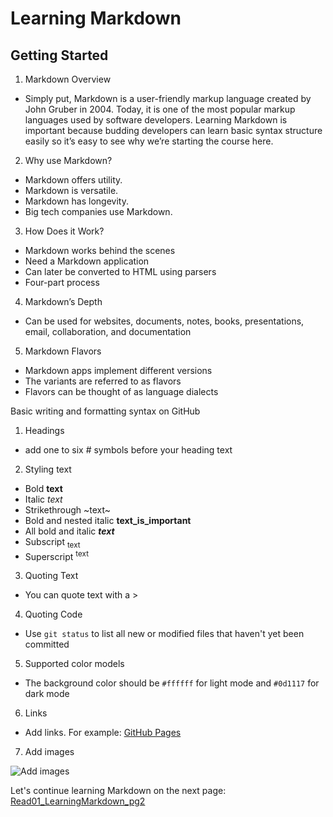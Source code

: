 # Learning Markdown

## Getting Started

1. Markdown Overview
- Simply put, Markdown is a user-friendly markup language created by John Gruber in 2004.  Today, it is one of the most popular markup languages used by software developers.  Learning Markdown is important because budding developers can learn basic syntax structure easily so it’s easy to see why we’re starting the course here.

2. Why use Markdown?
- Markdown offers utility.  
- Markdown is versatile.  
- Markdown has longevity.  
- Big tech companies use Markdown.  

3. How Does it Work?
- Markdown works behind the scenes
- Need a Markdown application
- Can later be converted to HTML using parsers
- Four-part process

4. Markdown’s Depth
- Can be used for websites, documents, notes, books, presentations, email, collaboration, and documentation

5. Markdown Flavors
- Markdown apps implement different versions 
- The variants are referred to as flavors
- Flavors can be thought of as language dialects

Basic writing and formatting syntax on GitHub

1. Headings
- add one to six # symbols before your heading text

2. Styling text
- Bold **text**
- Italic *text*
- Strikethrough ~text~
- Bold and nested italic **text_is_important**
- All bold and italic ***text***
- Subscript <sub>text</sub>
- Superscript <sup>text</sup>

3. Quoting Text
- You can quote text with a >

4. Quoting Code
- Use `git status` to list all new or modified files that haven't yet been committed

5. Supported color models
- The background color should be `#ffffff` for light mode and `#0d1117` for dark mode

6. Links
- Add links.  For example: [GitHub Pages](https://pages.github.com/)

7. Add images

![Add images](https://images.unsplash.com/photo-1668611109415-5ddba19b937e?ixlib=rb-4.0.3&ixid=MnwxMjA3fDB8MHxlZGl0b3JpYWwtZmVlZHwyM3x8fGVufDB8fHx8&auto=format&fit=crop&w=400&q=60)

Let's continue learning Markdown on the next page: [Read01_LearningMarkdown_pg2](https://github.com/JoseDanielMartinez/reading-notes102d45/edit/main/Read01_LearningMarkdown_pg2.md2)


